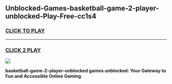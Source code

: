 
## Unblocked-Games-basketball-game-2-player-unblocked-Play-Free-cc1s4
<h3>
<a href="https://premium76.site?title=basketball-game-2-player-unblocked&ref=18A1">CLICK TO PLAY</a></h3>
<hr>

<h3>
<a href="https://premium76.site?title=basketball-game-2-player-unblocked&ref=18A1">CLICK 2 PLAY</a>
  
</h3>

<a href="https://premium76.site?title=basketball-game-2-player-unblocked&ref=18A1"><img src="https://clearcache.store/games.png"></a>


**basketball-game-2-player-unblocked games unblocked: Your Gateway to Fun and Accessible Online Gaming**
